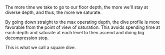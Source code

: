 The more time we take to go to our floor depth, the more we'll stay at diverse depth, and thus, the more we saturate.

By going down straight to the max operating depth, the dive profile is more favorable from the point of view of saturation. This avoids spending time at each depth and saturate at each level to then ascend and doing big decompression stop. 

This is what we call a square dive. 